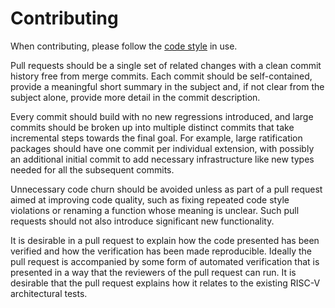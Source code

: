 Contributing
============

When contributing, please follow the [code style](CODE_STYLE.md) in use.

Pull requests should be a single set of related changes with a clean commit
history free from merge commits.
Each commit should be self-contained, provide a meaningful short summary in
the subject and, if not clear from the subject alone, provide more detail in
the commit description.

Every commit should build with no new regressions introduced, and large commits
should be broken up into multiple distinct commits that take incremental steps
towards the final goal.
For example, large ratification packages should have one commit per individual
extension, with possibly an additional initial commit to add necessary
infrastructure like new types needed for all the subsequent commits.

Unnecessary code churn should be avoided unless as part of a pull request aimed
at improving code quality, such as fixing repeated code style violations or
renaming a function whose meaning is unclear.
Such pull requests should not also introduce significant new functionality.

It is desirable in a pull request to explain how the code presented
has been verified and how the verification has been made
reproducible. Ideally the pull request is accompanied by some form of
automated verification that is presented in a way that the reviewers
of the pull request can run. It is desirable that the pull request
explains how it relates to the existing RISC-V architectural tests.
